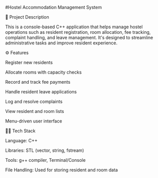 #Hostel Accommodation Management System





📌 Project Description



This is a console-based C++ application that helps manage hostel operations such as resident registration, room allocation, fee tracking, complaint handling, and leave management. It's designed to streamline administrative tasks and improve resident experience.





⚙️ Features



Register new residents

Allocate rooms with capacity checks

Record and track fee payments

Handle resident leave applications

Log and resolve complaints

View resident and room lists

Menu-driven user interface



🧑‍💻 Tech Stack



Language: C++

Libraries: STL (vector, string, fstream)

Tools: g++ compiler, Terminal/Console

File Handling: Used for storing resident and room data



